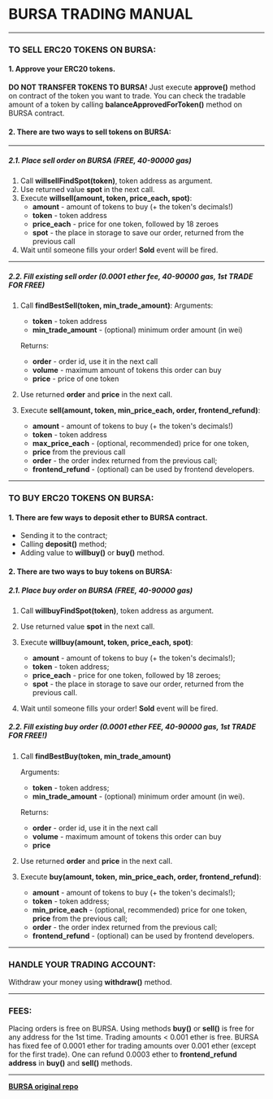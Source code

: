 
# BURSA TRADING MANUAL
---
### TO SELL ERC20 TOKENS ON BURSA:

#### 1. Approve your ERC20 tokens.
**DO NOT TRANSFER TOKENS TO BURSA!** Just execute **approve()** method on contract of the token you want to trade. You can check the tradable amount of a token by calling **balanceApprovedForToken()** method on BURSA contract.

#### 2. There are two ways to sell tokens on BURSA:
---
##### 2.1. Place sell order on BURSA  (FREE, 40-90000 gas)
1. Call     **willsellFindSpot(token)**, token address as argument.
2. Use returned value **spot** in the next call.
3. Execute  **willsell(amount, token, price_each, spot)**:
     * **amount**   - amount of tokens to buy (+ the token's decimals!)
     * **token**   - token address
     * **price_each**   - price for one token, followed by 18 zeroes
     * **spot**   - the place in storage to save our order, returned from the previous call
4. Wait until someone fills your order! **Sold** event will be fired.
---
##### 2.2. Fill existing sell order (0.0001 ether fee, 40-90000 gas, 1st TRADE FOR FREE)

1. Call **findBestSell(token, min_trade_amount)**:
Arguments:
    *  **token**   - token address
    *  **min\_trade\_amount** - (optional) minimum order amount (in wei)

    Returns:
    * **order** - order id, use it in the next call
    * **volume**   - maximum amount of tokens this order can buy
    * **price** - price of one token
2. Use returned **order** and **price** in the next call.
3. Execute **sell(amount, token, min_price_each, order, frontend_refund)**:
    * **amount**   - amount of tokens to buy (+ the token's decimals!)
    * **token**   - token address
    * **max\_price\_each**   - (optional, recommended) price for one token,
    * **price** from the previous call
    * **order**   - the order index returned from the previous call;
    * **frontend\_refund**  - (optional) can be used by frontend developers.
---

### TO BUY ERC20 TOKENS ON BURSA:

#### 1. There are few ways to deposit ether to BURSA contract.
 * Sending it to the contract;
 * Calling **deposit()** method;
 * Adding value to **willbuy()** or **buy()** method.

#### 2. There are two ways to buy tokens on BURSA:
##### 2.1. Place buy order on BURSA  (FREE, 40-90000 gas)
1. Call     **willbuyFindSpot(token)**, token address as argument.
2. Use returned value **spot** in the next call.
3. Execute  **willbuy(amount, token, price_each, spot)**:
     * **amount**   - amount of tokens to buy (+ the token's decimals!);
     * **token**   - token address;
     * **price_each**   - price for one token, followed by 18 zeroes;
     * **spot**   - the place in storage to save our order, returned
                 from the previous call.

4. Wait until someone fills your order! **Sold** event will be fired.

##### 2.2. Fill existing buy order  (0.0001 ether FEE, 40-90000 gas, 1st TRADE FOR FREE!)
1. Call **findBestBuy(token, min_trade_amount)**

    Arguments:
    * **token**   - token address;
    * **min_trade_amount** - (optional) minimum order amount (in wei).

    Returns:
    * **order**   - order id, use it in the next call
    * **volume**   - maximum amount of tokens this order can buy
    *  **price**
2. Use returned **order** and **price** in the next call.

3. Execute **buy(amount, token, min_price_each, order, frontend_refund)**:
    * **amount**   - amount of tokens to buy (+ the token's decimals!);
    * **token**   - token address;
    * **min_price_each**   - (optional, recommended) price for one token, **price** from the previous call;
    * **order**   - the order index returned from the previous call;
    * **frontend_refund**  - (optional) can be used by frontend developers.

---

### HANDLE YOUR TRADING ACCOUNT:
Withdraw your money using **withdraw()** method.

---



### FEES:
Placing orders is free on BURSA.  Using methods **buy()** or **sell()** is free for any address for the 1st time. Trading amounts < 0.001 ether is free. BURSA has fixed fee of 0.0001 ether for trading amounts over 0.001 ether (except for the first trade). One can refund 0.0003 ether to **frontend_refund address** in **buy()** and **sell()** methods.

---

**[BURSA original repo](https://github.com/termslang/bursadex)**
